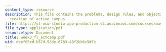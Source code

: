 ```yaml
---
content_type: resource
description: This file contains the problems, design rules, and objectives for the
  creation of active campus.
file: https://ol-ocw-studio-app-production.s3.amazonaws.com/courses/mas-961-ambient-intelligence-spring-2005/deef65edb57d53de678343f2bb6c5d7e_week3_fl_actcamp.pdf
file_type: application/pdf
resourcetype: Document
title: week3_fl_actcamp.pdf
uid: deef65ed-b57d-53de-6783-43f2bb6c5d7e
---
```

